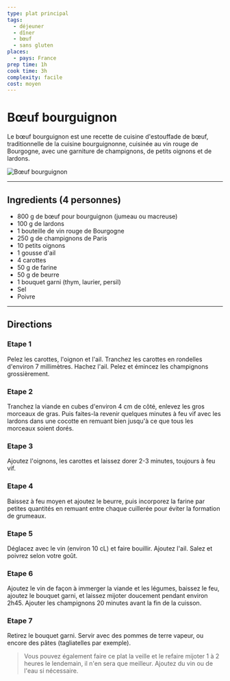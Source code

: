 ```yaml
---
type: plat principal
tags:
  - déjeuner
  - dîner
  - bœuf
  - sans gluten
places:
  - pays: France
prep time: 1h
cook time: 3h
complexity: facile
cost: moyen
---
```


# Bœuf bourguignon

Le bœuf bourguignon est une recette de cuisine d'estouffade de bœuf, traditionnelle de la cuisine bourguignonne, cuisinée au vin rouge de Bourgogne, avec une garniture de champignons, de petits oignons et de lardons.

![Bœuf bourguignon](https://bdav24.github.io/recipes/img/france/boeuf-bourguignon.jpg)

---

## Ingredients (4 personnes)

- 800 g de bœuf pour bourguignon (jumeau ou macreuse)
- 100 g de lardons
- 1 bouteille de vin rouge de Bourgogne
- 250 g de champignons de Paris
- 10 petits oignons
- 1 gousse d'ail
- 4 carottes
- 50 g de farine
- 50 g de beurre
- 1 bouquet garni (thym, laurier, persil)
- Sel
- Poivre

---

## Directions

### Etape 1

Pelez les carottes, l'oignon et l'ail. Tranchez les carottes en rondelles d'environ 7 millimètres. Hachez l'ail. Pelez et émincez les champignons grossièrement.

### Etape 2

Tranchez la viande en cubes d'environ 4 cm de côté, enlevez les gros morceaux de gras. Puis faites-la revenir quelques minutes à feu vif avec les lardons dans une cocotte en remuant bien jusqu'à ce que tous les morceaux soient dorés.

### Etape 3

Ajoutez l'oignons, les carottes et laissez dorer 2-3 minutes, toujours à feu vif.

### Etape 4

Baissez à feu moyen et ajoutez le beurre, puis incorporez la farine par petites quantités en remuant entre chaque cuillerée pour éviter la formation de grumeaux.

### Etape 5

Déglacez avec le vin (environ 10 cL) et faire bouillir. Ajoutez l'ail. Salez et poivrez selon votre goût.

### Etape 6

Ajoutez le vin de façon à immerger la viande et les légumes, baissez le feu, ajoutez le bouquet garni, et laissez mijoter doucement pendant environ 2h45. Ajouter les champignons 20 minutes avant la fin de la cuisson.

### Etape 7

Retirez le bouquet garni. Servir avec des pommes de terre vapeur, ou encore des pâtes (tagliatelles par exemple).

> Vous pouvez également faire ce plat la veille et le refaire mijoter 1 à 2 heures le lendemain, il n'en sera que meilleur. Ajoutez du vin ou de l'eau si nécessaire.
